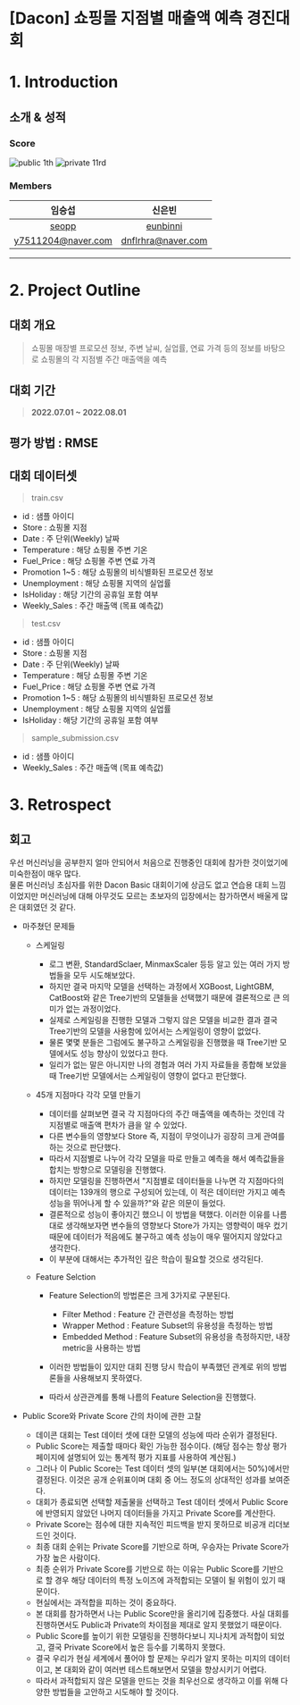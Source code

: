 # [Dacon] 쇼핑몰 지점별 매출액 예측 경진대회

# 1. Introduction

## 소개 & 성적

### Score  
![public 1th](https://img.shields.io/badge/PUBLIC-1th-red?style=plastic) ![private 11rd](https://img.shields.io/badge/PRIVATE-11rd-red?style=plastic)


### Members

임승섭|신은빈
:-:|:-:
|[seopp](https://github.com/seopp)|[eunbinni](https://github.com/eunbinni)|
|y7511204@naver.com|dnflrhra@naver.com|

---
# 2. Project Outline


## 대회 개요


> 쇼핑몰 매장별 프로모션 정보, 주변 날씨, 실업률, 연료 가격 등의 정보를 바탕으로 쇼핑몰의 각 지점별 주간 매출액을 예측


## 대회 기간 
> **2022.07.01 ~ 2022.08.01**

## 평가 방법 : RMSE

## 대회 데이터셋

> train.csv  
- id : 샘플 아이디
- Store : 쇼핑몰 지점
- Date : 주 단위(Weekly) 날짜
- Temperature : 해당 쇼핑몰 주변 기온
- Fuel_Price : 해당 쇼핑몰 주변 연료 가격
- Promotion 1~5 : 해당 쇼핑몰의 비식별화된 프로모션 정보
- Unemployment : 해당 쇼핑몰 지역의 실업률
- IsHoliday : 해당 기간의 공휴일 포함 여부
- Weekly_Sales : 주간 매출액 (목표 예측값)


> test.csv
- id : 샘플 아이디
- Store : 쇼핑몰 지점
- Date : 주 단위(Weekly) 날짜
- Temperature : 해당 쇼핑몰 주변 기온
- Fuel_Price : 해당 쇼핑몰 주변 연료 가격
- Promotion 1~5 : 해당 쇼핑몰의 비식별화된 프로모션 정보
- Unemployment : 해당 쇼핑몰 지역의 실업률
- IsHoliday : 해당 기간의 공휴일 포함 여부

> sample_submission.csv
- id : 샘플 아이디
- Weekly_Sales : 주간 매출액 (목표 예측값)


# 3. Retrospect


## 회고
우선 머신러닝을 공부한지 얼마 안되어서 처음으로 진행중인 대회에 참가한 것이었기에 미숙한점이 매우 많다.  
물론 머신러닝 초심자를 위한 Dacon Basic 대회이기에 상금도 없고 연습용 대회 느낌이었지만 머신러닝에 대해 아무것도 모르는 초보자의 입장에서는 참가하면서 배울게 많은 대회였던 것 같다.

- 마주쳤던 문제들
    - 스케일링
        - 로그 변환, StandardSclaer, MinmaxScaler 등등 알고 있는 여러 가지 방법들을 모두 시도해보았다. 
        - 하지만 결국 마지막 모델을 선택하는 과정에서 XGBoost, LightGBM, CatBoost와 같은 Tree기반의 모델들을 선택했기 때문에 결론적으로 큰 의미가 없는 과정이었다.
        - 실제로 스케일링을 진행한 모델과 그렇지 않은 모델을 비교한 결과 결국 Tree기반의 모델을 사용함에 있어서는 스케일링이 영향이 없었다.
        - 물론 몇몇 분들은 그럼에도 불구하고 스케일링을 진행했을 때 Tree기반 모델에서도 성능 향상이 있었다고 한다. 
        - 일리가 없는 말은 아니지만 나의 경험과 여러 가지 자료들을 종합해 보았을 때 Tree기반 모델에서는 스케일링이 영향이 없다고 판단했다.
        
    - 45개 지점마다 각각 모델 만들기
      - 데이터를 살펴보면 결국 각 지점마다의 주간 매출액을 예측하는 것인데 각 지점별로 매출액 편차가 큼을 알 수 있었다.
      - 다른 변수들의 영향보다 Store 즉, 지점이 무엇이냐가 굉장히 크게 관여를 하는 것으로 판단했다.
      - 따라서 지점별로 나누어 각각 모델을 따로 만들고 예측을 해서 예측값들을 합치는 방향으로 모델링을 진행했다.
      - 하지만 모델링을 진행하면서 "지점별로 데이터들을 나누면 각 지점마다의 데이터는 139개의 행으로 구성되어 있는데, 이 적은 데이터만 가지고 예측 성능을 뛰어나게 할 수 있을까?"와 같은 의문이 들었다.
      - 결론적으로 성능이 좋아지긴 했으니 이 방법을 택했다. 이러한 이유를 나름대로 생각해보자면 변수들의 영향보다 Store가 가지는 영향력이 매우 컸기 때문에 데이터가 적음에도 불구하고 예측 성능이 매우 떨어지지 않았다고 생각한다. 
      - 이 부분에 대해서는 추가적인 깊은 학습이 필요할 것으로 생각된다.

    - Feature Selction 
        - Feature Selection의 방법론은 크게 3가지로 구분된다.
            - Filter Method : Feature 간 관련성을 측정하는 방법
            - Wrapper Method : Feature Subset의 유용성을 측정하는 방법
            - Embedded Method : Feature Subset의 유용성을 측정하지만, 내장 metric을 사용하는 방법

        - 이러한 방법들이 있지만 대회 진행 당시 학습이 부족했던 관계로 위의 방법론들을 사용해보지 못하였다.
        - 따라서 상관관계를 통해 나름의 Feature Selection을 진행했다.

- Public Score와 Private Score 간의 차이에 관한 고찰
    - 데이콘 대회는 Test 데이터 셋에 대한 모델의 성능에 따라 순위가 결정된다.
    - Public Score는 제출할 때마다 확인 가능한 점수이다. (해당 점수는 항상 평가 페이지에 설명되어 있는 통계적 평가 지표를 사용하여 계산됨.)
    - 그러나 이 Public Score는 Test 데이터 셋의 일부(본 대회에서는 50%)에서만 결정된다. 이것은 공개 순위표이며 대회 중 어느 정도의 상대적인 성과를 보여준다.
    - 대회가 종료되면 선택할 제출물을 선택하고 Test 데이터 셋에서 Public Score에 반영되지 않았던 나머지 데이터들을 가지고 Private Score를 계산한다.
    - Private Score는 점수에 대한 지속적인 피드백을 받지 못하므로 비공개 리더보드인 것이다. 
    - 최종 대회 순위는 Private Score를 기반으로 하며, 우승자는 Private Score가 가장 높은 사람이다.
    - 최종 순위가 Private Score를 기반으로 하는 이유는 Public Score를 기반으로 할 경우 해당 데이터의 특정 노이즈에 과적합되는 모델이 될 위험이 있기 때문이다. 
    - 현실에서는 과적합을 피하는 것이 중요하다.
    - 본 대회를 참가하면서 나는 Public Score만을 올리기에 집중했다. 사실 대회를 진행하면서도 Public과 Private의 차이점을 제대로 알지 못했었기 때문이다.
    - Public Score를 높이기 위한 모델링을 진행하다보니 지나치게 과적합이 되었고, 결국 Private Score에서 높은 등수를 기록하지 못했다.
    - 결국 우리가 현실 세계에서 풀어야 할 문제는 우리가 알지 못하는 미지의 데이터이고, 본 대회와 같이 여러번 테스트해보면서 모델을 향상시키기 어렵다.
    - 따라서 과적합되지 않은 모델을 만드는 것을 최우선으로 생각하고 이를 위해 다양한 방법들을 고안하고 시도해야 할 것이다.
